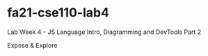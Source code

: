 # fa21-cse110-lab4
Lab Week 4 - JS Language Intro, Diagramming and DevTools Part 2

Expose & Explore
